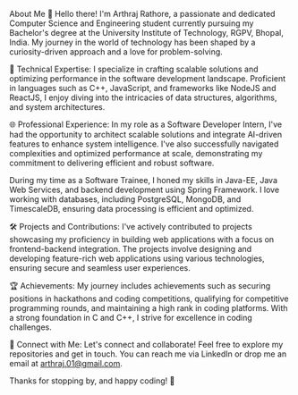 About Me 👋
Hello there! I'm Arthraj Rathore, a passionate and dedicated Computer Science and Engineering student currently pursuing my Bachelor's degree at the University Institute of Technology, RGPV, Bhopal, India. My journey in the world of technology has been shaped by a curiosity-driven approach and a love for problem-solving.

🚀 Technical Expertise:
I specialize in crafting scalable solutions and optimizing performance in the software development landscape. Proficient in languages such as C++, JavaScript, and frameworks like NodeJS and ReactJS, I enjoy diving into the intricacies of data structures, algorithms, and system architectures.

🌐 Professional Experience:
In my role as a Software Developer Intern, I've had the opportunity to architect scalable solutions and integrate AI-driven features to enhance system intelligence. I've also successfully navigated complexities and optimized performance at scale, demonstrating my commitment to delivering efficient and robust software.

During my time as a Software Trainee, I honed my skills in Java-EE, Java Web Services, and backend development using Spring Framework. I love working with databases, including PostgreSQL, MongoDB, and TimescaleDB, ensuring data processing is efficient and optimized.

🛠️ Projects and Contributions:
I've actively contributed to projects showcasing my proficiency in building web applications with a focus on frontend-backend integration. The projects involve designing and developing feature-rich web applications using various technologies, ensuring secure and seamless user experiences.

🏆 Achievements:
My journey includes achievements such as securing positions in hackathons and coding competitions, qualifying for competitive programming rounds, and maintaining a high rank in coding platforms. With a strong foundation in C and C++, I strive for excellence in coding challenges.

🔗 Connect with Me:
Let's connect and collaborate! Feel free to explore my repositories and get in touch. You can reach me via LinkedIn or drop me an email at arthraj.01@gmail.com.

Thanks for stopping by, and happy coding! 🚀

